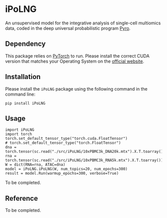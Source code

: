 # iPoLNG

An unsupervised model for the integrative analysis of single-cell multiomics data, coded in the deep universal probabilistic program [Pyro](https://pyro.ai/).

## Dependency

This package relies on [PyTorch](https://pytorch.org/) to run. Please install the correct CUDA version that matches your Operating System on the [official website](https://pytorch.org/get-started/locally/).

## Installation

Please install the ``iPoLNG`` package using the following command in the command line:

```{Shell}
pip install iPoLNG
```

## Usage

```{Python}
import iPoLNG
import torch
torch.set_default_tensor_type("torch.cuda.FloatTensor")
# torch.set_default_tensor_type("torch.FloatTensor")
dna = torch.tensor(sc.read("./src/iPoLNG/10xPBMC3k_DNA20k.mtx").X.T.toarray())
rna = torch.tensor(sc.read("./src/iPoLNG/10xPBMC3k_RNA5k.mtx").X.T.toarray())
W = dict(RNA=rna, ATAC=dna)
model = iPoLNG.iPoLNG(W, num_topics=20, num_epochs=300)
result = model.Run(warmup_epochs=300, verbose=True)
```

To be completed.

## Reference

To be completed.
